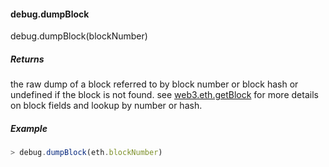 

#### debug.dumpBlock

debug.dumpBlock(blockNumber)

##### Returns

the raw dump of a block referred to by block number or block hash or undefined if the block is not found.
see [web3.eth.getBlock](https://github.com/ethereumproject/wiki/wiki/JavaScript-API#web3ethgetblock) for more details on block fields and lookup by number or hash.

##### Example


```js
> debug.dumpBlock(eth.blockNumber)
```
